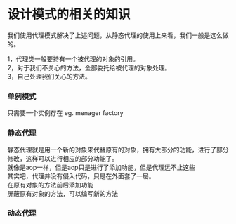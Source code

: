 # 设计模式的相关的知识

我们使用代理模式解决了上述问题，从静态代理的使用上来看，我们一般是这么做的。

1，代理类一般要持有一个被代理的对象的引用。<br>
2，对于我们不关心的方法，全部委托给被代理的对象处理。<br>
3，自己处理我们关心的方法。<br>


### 单例模式
只需要一个实例存在
eg. menager factory


### 静态代理
静态代理就是用一个新的对象来代替原有的对象，拥有大部分的功能，进行了部分修改，这样可以进行相应的部分功能了。<br>
就像是aop一样，但是aop只是进行了添加功能，但是代理远不止这些<br>
其实吧，代理并没有侵入代码，只是在外面套了一层。<br>
在原有对象的方法前后添加功能<br>
屏蔽原有对象的方法，可以编写新的方法<br>

### 动态代理